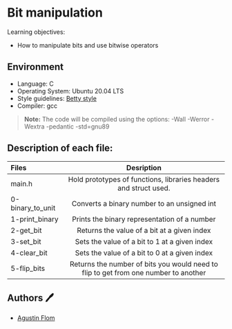 # Bit manipulation
Learning objectives:
* How to manipulate bits and use bitwise operators

## Environment 
* Language: C
* Operating System: Ubuntu 20.04 LTS
* Style guidelines: [Betty style](https://github.com/holbertonschool/Betty/wiki)
* Compiler: gcc 
 > **Note:** The code will be compiled using the options: -Wall -Werror -Wextra -pedantic -std=gnu89

## Description of each file:

| Files          |Desription
|:----------------|:-------------------------------:|
|main.h |Hold prototypes of functions, libraries headers and struct used.
|0-binary_to_unit |Converts a binary number to an unsigned int
|1-print_binary |Prints the binary representation of a number
|2-get_bit |Returns the value of a bit at a given index
|3-set_bit |Sets the value of a bit to 1 at a given index
|4-clear_bit |Sets the value of a bit to 0 at a given index
|5-flip_bits |Returns the number of bits you would need to flip to get from one number to another

## Authors :pen:

* [Agustin Flom](https://www.linkedin.com/in/agustin-f/)

